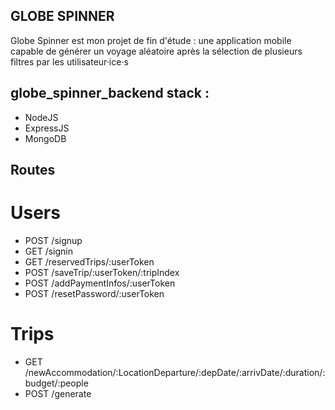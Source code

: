 ## GLOBE SPINNER
Globe Spinner est mon projet de fin d'étude : une application mobile capable de générer un voyage aléatoire après la sélection de plusieurs filtres par les utilisateur·ice·s 

## globe_spinner_backend stack : 
- NodeJS
- ExpressJS
- MongoDB

## Routes 

# Users 
- POST /signup
- GET /signin
- GET /reservedTrips/:userToken
- POST /saveTrip/:userToken/:tripIndex
- POST /addPaymentInfos/:userToken
- POST /resetPassword/:userToken

# Trips 
- GET /newAccommodation/:LocationDeparture/:depDate/:arrivDate/:duration/:budget/:people
- POST /generate

